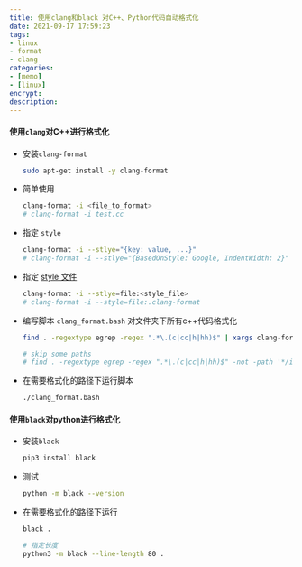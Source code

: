 ```yaml
---
title: 使用clang和black 对C++、Python代码自动格式化
date: 2021-09-17 17:59:23
tags:
- linux
- format
- clang
categories:
- [memo]
- [linux]
encrypt:
description:
---
```




#### 使用`clang`对C++进行格式化

- 安装`clang-format`

  ```bash
  sudo apt-get install -y clang-format
  ```

- 简单使用

  ```bash
  clang-format -i <file_to_format>
  # clang-format -i test.cc
  ```

- 指定 `style`

  ```bash
  clang-format -i --stlye="{key: value, ...}"
  # clang-format -i --stlye="{BasedOnStyle: Google, IndentWidth: 2}"
  ```

- 指定 [style 文件](./clang_format.html)

  ```bash
  clang-format -i --stlye=file:<style_file>
  # clang-format -i --style=file:.clang-format
  ```

- 编写脚本 `clang_format.bash` 对文件夹下所有c++代码格式化

  ```bash
  find . -regextype egrep -regex ".*\.(c|cc|h|hh)$" | xargs clang-format -i
  
  # skip some paths
  # find . -regextype egrep -regex ".*\.(c|cc|h|hh)$" -not -path '*/install/*' -not -path '*/build/*' -not -path '*/log/*' -not -path '*/deps/*'| xargs clang-format -i
  ```

- 在需要格式化的路径下运行脚本

  ```bash
  ./clang_format.bash
  ```

  



#### 使用`black`对python进行格式化

- 安装`black`

  ```bash
  pip3 install black
  ```

- 测试

  ```bash
  python -m black --version
  ```

- 在需要格式化的路径下运行

  ```bash
  black .
  
  # 指定长度
  python3 -m black --line-length 80 .
  ```

  
